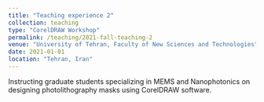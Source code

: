 ```yaml
---
title: "Teaching experience 2"
collection: teaching
type: "CorelDRAW Workshop"
permalink: /teaching/2021-fall-teaching-2
venue: "University of Tehran, Faculty of New Sciences and Technologies"
date: 2021-01-01
location: "Tehran, Iran"
---
```


Instructing graduate students specializing in MEMS and Nanophotonics on designing photolithography masks using CorelDRAW software.
